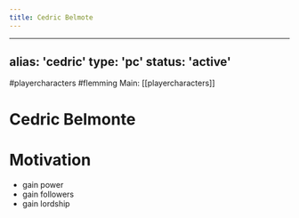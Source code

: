 ---title: Cedric Belmote---
---
alias: 'cedric'
type: 'pc'
status: 'active'
---
#playercharacters  #flemming
Main: [[playercharacters]]

# Cedric Belmonte

# Motivation
- gain power
- gain followers
- gain lordship
